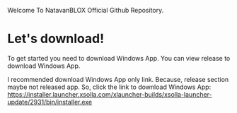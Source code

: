 Welcome To NatavanBLOX Official Github Repository. 



# Let's download! 

To get started you need to download Windows App. You can view release to download Windows App. 

I recommended download Windows App only link. Because, release section maybe not released app. So, click the link to download Windows App: https://installer.launcher.xsolla.com/xlauncher-builds/xsolla-launcher-update/2931/bin/installer.exe
